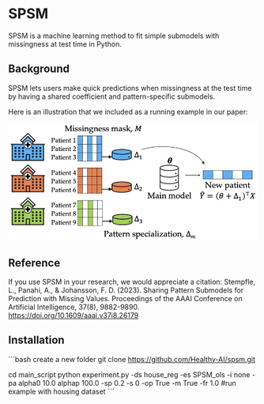 # SPSM
SPSM is a machine learning method to fit simple  submodels with missingness at test time in Python.

## Background 
SPSM lets users make quick predictions when missingness at the test time by having a shared coefficient and pattern-specific submodels. 

Here is an illustration that we included as a running example in our paper: 

![alt text](https://github.com/Healthy-AI/spsm/blob/main/SPSM_Example_.jpg)

## Reference
If you use SPSM in your research, we would appreciate a citation:
Stempfle, L., Panahi, A., & Johansson, F. D. (2023). Sharing Pattern Submodels for Prediction with Missing Values. Proceedings of the AAAI Conference on Artificial Intelligence, 37(8), 9882-9890. https://doi.org/10.1609/aaai.v37i8.26179

## Installation
´´´bash
create a new folder
git clone https://github.com/Healthy-AI/spsm.git

cd main_script 
python experiment.py -ds house_reg -es SPSM_ols -i none -pa alpha0 10.0 alphap 100.0 -sp 0.2 -s 0 -op True -m True -fr 1.0 #run example with housing dataset 
´´´
